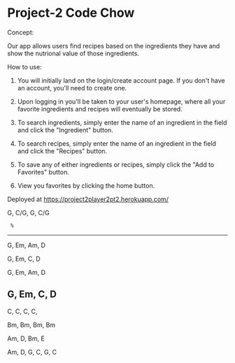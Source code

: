 # Project-2 Code Chow
Concept:

Our app allows users find recipes based on the ingredients they have and show the nutrional value of those ingredients.

How to use:

1.  You will initially land on the login/create account page.  If you don't have an account, you'll need to create one.

2.  Upon logging in you'll be taken to your user's homepage, where all your favorite ingredients and recipes will eventually be stored.

3. To search ingredients, simply enter the name of an  ingredient in the field and click the "Ingredient" button.

4. To search recipes, simply enter the name of an ingredient in the field and click the "Recipes" button.

5. To save any of either ingredients or recipes, simply click the "Add to Favorites" button.

6. View you favorites by clicking the home button.






Deployed at https://project2player2pt2.herokuapp.com/


G, C/G, G, C/G

     %

-------------
G, Em, Am, D

G, Em, C, D

G, Em, Am, D

G, Em, C, D
------------------


C,    C,    C,    C, 

Bm,   Bm,   Bm,   Bm

Am,   D,    Bm,   E

Am,   D,    G, C, G, C